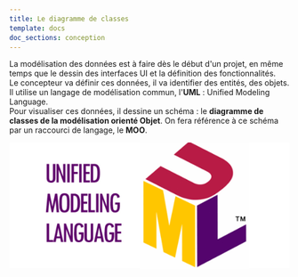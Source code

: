 ```yaml
---
title: Le diagramme de classes
template: docs
doc_sections: conception
---
```


La modélisation des données est à faire dès le début d'un projet, en même temps que le dessin des interfaces UI et la définition des fonctionnalités.  
Le concepteur va définir ces données, il va identifier des entités, des objets.
Il utilise un langage de modélisation commun, l'**UML** : Unified Modeling Language.  
Pour visualiser ces données, il dessine un schéma : le **diagramme de classes de la modélisation orienté Objet**.
On fera référence à ce schéma par un raccourci de langage, le **MOO**.

![logo uml](uml.png)
